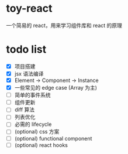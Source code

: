 # toy-react

一个简易的 react，用来学习组件库和 react 的原理

# todo list

- [x] 项目搭建
- [x] jsx 语法编译 
- [x] Element -> Component -> Instance
- [x] 一些常见的 edge case (Array 为主)
- [ ] 简单的事件系统
- [ ] 组件更新
- [ ] diff 算法
- [ ] 列表优化
- [ ] 必需的 lifecycle
- [ ] (optional) css 方案
- [ ] (optional) functional component
- [ ] (optional) react hooks
